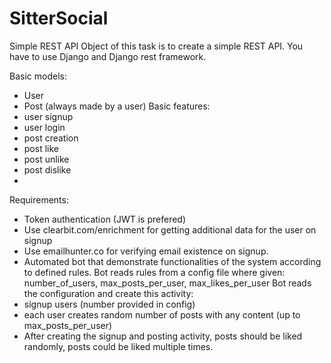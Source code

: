 # SitterSocial
Simple REST API
Object of this task is to create a simple REST API. You have to use Django and Django rest
framework.

Basic models:
- User
- Post (always made by a user)
Basic features:
- user signup
- user login
- post creation
- post like
- post unlike
- post dislike
- 
Requirements:

- Token authentication (JWT is prefered)
- Use clearbit.com/enrichment for getting additional data for the user on signup
- Use emailhunter.co for verifying email existence on signup.
- Automated bot that demonstrate functionalities of the system according to defined rules.
Bot reads rules from a config file where given: number_of_users, max_posts_per_user, max_likes_per_user
Bot reads the configuration and create this activity:
- signup users (number provided in config)
- each user creates random number of posts with any content (up to
max_posts_per_user)
- After creating the signup and posting activity, posts should be liked randomly, posts
could be liked multiple times.

